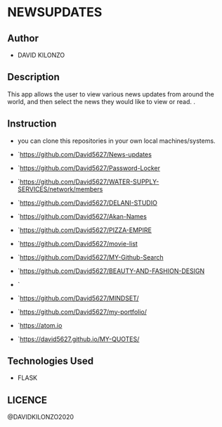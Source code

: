 # NEWSUPDATES

## Author
* DAVID KILONZO

## Description
This app allows the user to view various news updates from around the world, and then select the news they would like to view or read. . 

## Instruction

* you can clone this repositories in your own local machines/systems.
* `https://github.com/David5627/News-updates
* `https://github.com/David5627/Password-Locker
* `https://github.com/David5627/WATER-SUPPLY-SERVICES/network/members

* `https://github.com/David5627/DELANI-STUDIO

* `https://github.com/David5627/Akan-Names

* `https://github.com/David5627/PIZZA-EMPIRE

* `https://github.com/David5627/movie-list

* `https://github.com/David5627/MY-Github-Search

* `https://github.com/David5627/BEAUTY-AND-FASHION-DESIGN

* `

* `https://github.com/David5627/MINDSET/
* `https://github.com/David5627/my-portfolio/
* `https://atom.io
* `https://david5627.github.io/MY-QUOTES/

## Technologies Used
* FLASK

## LICENCE
@DAVIDKILONZO2020